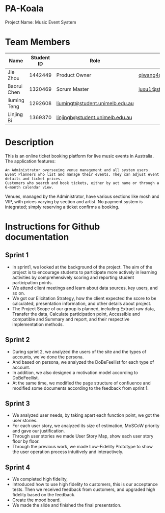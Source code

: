 # PA-Koala
  Project Name: Music Event System

# Team Members

|  Name   | Student ID  |  Role   | E-mail  |
|  ----  | ----  |  ----  | ----  |
| Jie Zhou  | 1442449 | Product Owner  | qiwang4@student.unimelb.edu.au |
| Baorui Chen  | 1320469 | Scrum Master | juxu1@student.unimelb.edu.au  |
| liuming Teng | 1292608 | liumingt@student.unimelb.edu.au |
| Linjing Bi  | 1369370 | linjingb@student.unimelb.edu.au|

# Description

This is an online ticket booking platform for live music events in Australia. The application features:

    An Administrator overseeing venue management and all system users.
    Event Planners who list and manage their events. They can adjust event details and ticket prices.
    Customers who search and book tickets, either by act name or through a 6-month calendar view.

Venues, managed by the Administrator, have various sections like mosh and VIP, with prices varying by section and artist. No payment system is integrated; simply reserving a ticket confirms a booking.



# Instructions for Github documentation
## Sprint 1
* In sprint1, we looked at the background of the project. The aim of the project is to encourage students to participate more actively in learning activities by comprehensively scoring and reporting student participation points. 
* We attend client meetings and learn about data sources, key users, and so on. 
* We got our Elicitation Strategy, how the client expected the score to be calculated, presentation information, and other details about project.
* The Project Scope of our group is planned, including Extract raw data, Transfer the data, Calculate participation point, Accessible and compatible and Summary and report, and their respective implementation methods.

## Sprint 2
* During sprint 2, we analyzed the users of the site and the types of accounts, we've done the persona.
* And based on persona, we analyzed the DoBeFeellist for each type of account. 
* In addition, we also designed a motivation model according to DoBeFeellist. 
* At the same time, we modified the page structure of confluence and modified some documents according to the feedback from sprint 1.

## Sprint 3
* We analyzed user needs, by taking apart each function point, we got the user stories. 
* For each user story, we analyzed its size of estimation, MoSCoW priority and gave our justification. 
* Through user stories we made User Story Map, show each user story floor by floor. 
* Through the previous work, we made Low-Fidelity Prototype to show the user operation process intuitively and interactively.


## Sprint 4
* We completed high fidelity, 
* Introduced how to use high fidelity to customers, this is our acceptance tests. Then we received feedback from customers, and upgraded high fidelity based on the feedback.
* Create the mood board. 
* We made the slide and finished the final presentation.
